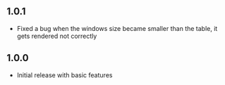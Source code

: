 ## 1.0.1

* Fixed a bug when the windows size became smaller than the table, it gets rendered not correctly

## 1.0.0

* Initial release with basic features